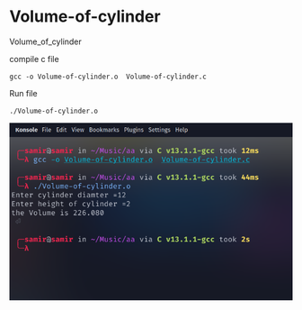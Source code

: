 # Volume-of-cylinder
Volume_of_cylinder

compile  c file 

```
gcc -o Volume-of-cylinder.o  Volume-of-cylinder.c
```

Run file 
```
./Volume-of-cylinder.o
```
![This is an image](./Volume_of_cylinder.png)

